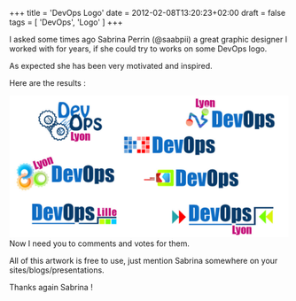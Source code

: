+++
title = 'DevOps Logo'
date = 2012-02-08T13:20:23+02:00
draft = false
tags = [ 'DevOps', 'Logo' ]
+++

I asked some times ago Sabrina Perrin (@saabpii) a great graphic designer I worked with for years, if she could try to works on some DevOps logo.

As expected she has been very motivated and inspired.

Here are the results :

![logo](logo_devops2.jpg)
Now I need you to comments and votes for them.

All of this artwork is free to use, just mention Sabrina somewhere on your sites/blogs/presentations.

Thanks again Sabrina !